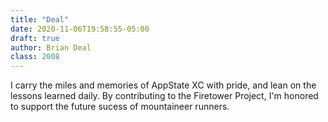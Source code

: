 ```yaml
---
title: "Deal"
date: 2020-11-06T19:58:55-05:00
draft: true
author: Brian Deal
class: 2008
---
```

I carry the miles and memories of AppState XC with pride, and lean on the
lessons learned daily. By contributing to the Firetower Project, I'm honored to
support the future sucess of mountaineer runners.

